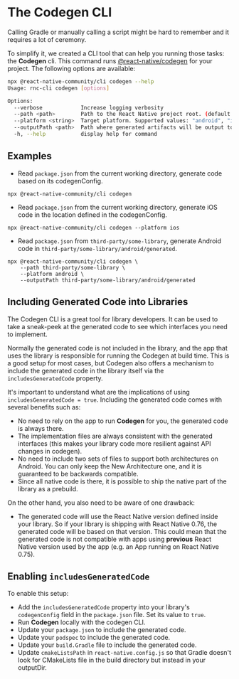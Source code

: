 # The Codegen CLI

Calling Gradle or manually calling a script might be hard to remember and it requires a lot of ceremony.

To simplify it, we created a CLI tool that can help you running those tasks: the **Codegen** cli. This command runs [@react-native/codegen](https://www.npmjs.com/package/@react-native/codegen) for your project. The following options are available:

```sh
npx @react-native-community/cli codegen --help
Usage: rnc-cli codegen [options]

Options:
  --verbose            Increase logging verbosity
  --path <path>        Path to the React Native project root. (default: "/Users/MyUsername/projects/my-app")
  --platform <string>  Target platform. Supported values: "android", "ios", "all". (default: "all")
  --outputPath <path>  Path where generated artifacts will be output to.
  -h, --help           display help for command
```

## Examples

- Read `package.json` from the current working directory, generate code based on its codegenConfig.

```shell
npx @react-native-community/cli codegen
```

- Read `package.json` from the current working directory, generate iOS code in the location defined in the codegenConfig.

```shell
npx @react-native-community/cli codegen --platform ios
```

- Read `package.json` from `third-party/some-library`, generate Android code in `third-party/some-library/android/generated`.

```shell
npx @react-native-community/cli codegen \
    --path third-party/some-library \
    --platform android \
    --outputPath third-party/some-library/android/generated
```

## Including Generated Code into Libraries

The Codegen CLI is a great tool for library developers. It can be used to take a sneak-peek at the generated code to see which interfaces you need to implement.

Normally the generated code is not included in the library, and the app that uses the library is responsible for running the Codegen at build time.
This is a good setup for most cases, but Codegen also offers a mechanism to include the generated code in the library itself via the `includesGeneratedCode` property.

It's important to understand what are the implications of using `includesGeneratedCode = true`. Including the generated code comes with several benefits such as:

- No need to rely on the app to run **Codegen** for you, the generated code is always there.
- The implementation files are always consistent with the generated interfaces (this makes your library code more resilient against API changes in codegen).
- No need to include two sets of files to support both architectures on Android. You can only keep the New Architecture one, and it is guaranteed to be backwards compatible.
- Since all native code is there, it is possible to ship the native part of the library as a prebuild.

On the other hand, you also need to be aware of one drawback:

- The generated code will use the React Native version defined inside your library. So if your library is shipping with React Native 0.76, the generated code will be based on that version. This could mean that the generated code is not compatible with apps using **previous** React Native version used by the app (e.g. an App running on React Native 0.75).

## Enabling `includesGeneratedCode`

To enable this setup:

- Add the `includesGeneratedCode` property into your library's `codegenConfig` field in the `package.json` file. Set its value to `true`.
- Run **Codegen** locally with the codegen CLI.
- Update your `package.json` to include the generated code.
- Update your `podspec` to include the generated code.
- Update your `build.Gradle` file to include the generated code.
- Update `cmakeListsPath` in `react-native.config.js` so that Gradle doesn't look for CMakeLists file in the build directory but instead in your outputDir.
